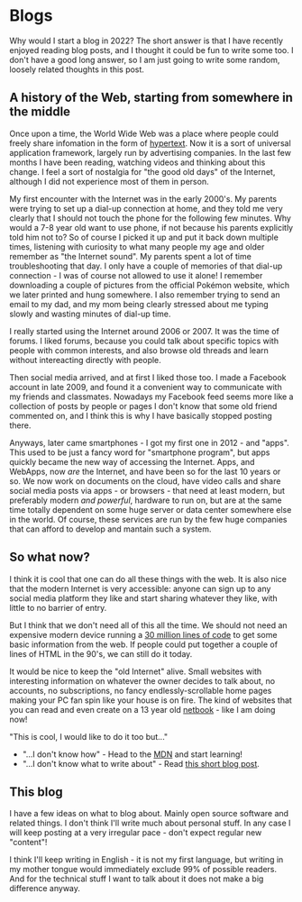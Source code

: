 # Blogs

Why would I start a blog in 2022? The short answer is
that I have recently enjoyed reading blog posts, and I thought it could be fun
to write some too. I don't have a good long answer, so I am just going to write
some random, loosely related thoughts in this post.

## A history of the Web, starting from somewhere in the middle

Once upon a time, the World Wide Web was a place where people could freely
share infomation in the form of
[hypertext](https://en.wikipedia.org/wiki/Hypertext).
Now it is a sort of universal application framework, largely run by
advertising companies.
In the last few months I have been reading, watching videos and thinking
about this change. I feel a sort of nostalgia for "the good old days" of the
Internet, although I did not experience most of them in person.

My first encounter with the Internet was in the early 2000's. My parents
were trying to set up a dial-up connection at home, and they told me very
clearly that I should not touch the phone for the following few minutes. Why
would a 7-8 year old want to use phone, if not because his parents explicitly
told him not to? So of course I picked it up and put it back down multiple
times, listening with curiosity to what many people my age and older remember
as "the Internet sound". My parents spent a lot of time troubleshooting that
day.
I only have a couple of memories of that dial-up connection - I was of course
not allowed to use it alone! I remember downloading a couple of pictures from
the official Pokémon website, which we later printed and hung somewhere.
I also remember trying to send an email to my dad, and my mom being
clearly stressed about me typing slowly and wasting minutes of dial-up time.

I really started using the Internet around 2006 or 2007. It was the time of
forums. I liked forums, because you could talk about specific topics with
people with common interests, and also browse old threads and learn
without intereacting directly with people.

Then social media arrived, and at first I liked those too. I made a Facebook
account in late 2009, and found it a convenient way to communicate with
my friends and classmates. Nowadays my Facebook feed seems more like a
collection of posts by people or pages I don't know that some old
friend commented on, and I think this is why I have basically stopped
posting there.

Anyways, later came smartphones - I got my first one in 2012 - and "apps".
This used to be just a fancy word for "smartphone program", but apps quickly
became the new way of accessing the Internet. Apps, and WebApps, now *are*
the Internet, and have been so for the last 10 years or so. We now work
on documents on the cloud, have video calls and share social media posts
via apps - or browsers - that need at least modern, but preferably
modern *and powerful*, hardware to run on, but are at the same time
totally dependent on some huge server or data center somewhere else in the
world. Of course, these services are run by the few huge companies that
can afford to develop and mantain such a system.

## So what now?

I think it is cool that one can do all these things with the web. It is also
nice that the modern Internet is very accessible: anyone can sign up to any
social media platform they like and start sharing whatever they like, with
little to no barrier of entry.

But I think that we don't need all of this all the time.
We should not need an expensive modern device running a
[30 million lines of code](https://caseymuratori.com/blog_0031)
to get some basic information from the web.
If people could put together a couple of lines of HTML in the 90's, we
can still do it today.

It would be nice to keep the "old Internet" alive.
Small websites with interesting information on whatever the owner decides
to talk about, no accounts, no subscriptions, no fancy endlessly-scrollable
home pages making your PC fan spin like your house is on fire.
The kind of websites that you can read and even create on a 13 year old
[netbook](https://en.wikipedia.org/wiki/Netbook) - like I am doing now!

"This is cool, I would like to do it too but..."

* "...I don't know how" - Head to the
  [MDN](https://developer.mozilla.org/en-US/Learn) and start learning!
* "...I don't know what to write about" -
  Read [this short blog post](https://www.romanzolotarev.com/website.html).

## This blog

I have a few ideas on what to blog about. Mainly open source software and
related things. I don't think I'll write much about personal stuff.
In any case I will keep posting at a very irregular pace - don't expect
regular new "content"!

I think I'll keep writing in English - it is not my first language, but
writing in my mother tongue would immediately exclude 99% of possible
readers. And for the technical stuff I want to talk about it
does not make a big difference anyway.
